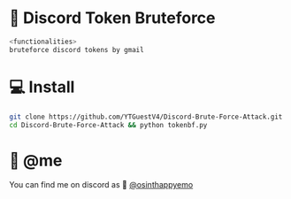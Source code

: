 # 🥷 Discord Token Bruteforce
```js 
<functionalities>
bruteforce discord tokens by gmail
```

# 💻 Install
```zsh
git clone https://github.com/YTGuestV4/Discord-Brute-Force-Attack.git
cd Discord-Brute-Force-Attack && python tokenbf.py
```

# 🐼 @me

You can find me on discord as 🐤 <a href="https://discord.gg/YQNAcbgenG">@osinthappyemo</a>
